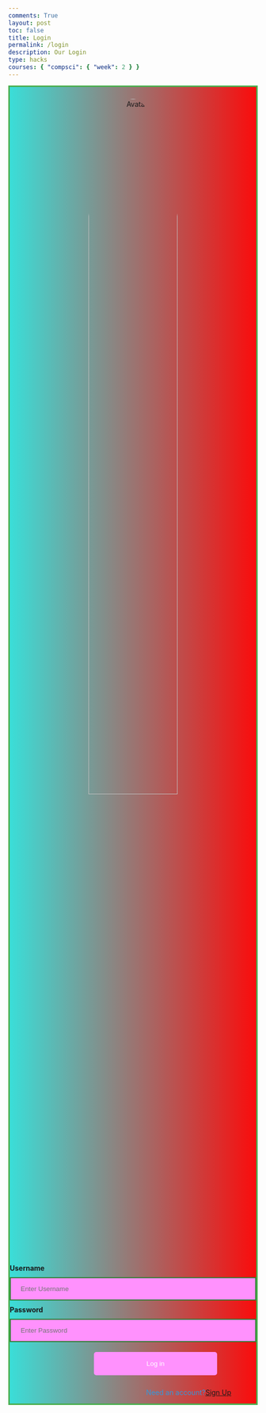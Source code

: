 ```yaml
---
comments: True
layout: post
toc: false
title: Login
permalink: /login
description: Our Login
type: hacks
courses: { "compsci": { "week": 2 } }
---
```

<style>
 #login {
    margin-top: 10px;
    padding-top: 1.5rem;
    padding-bottom: 1.5rem;
    padding-left: 2rem;
    padding-right: 2rem;
    text-align: center;
    width: 100%;
}
.login-container {
  border: 3px solid #4CAF50;
  background: linear-gradient(to right, #3aded8, #fa0c0c);
}

input[type=text], input[type=password] {
  width: 100%;
  padding: 14px 20px;
  margin: 10px 0;
  display: inline-block;
  border: 2px solid #2E7D32;
  box-sizing: border-box;
  background-color: #ff91fd;
  color: white;
}

button {
  background-color: #ff91fd;
  color: white;
  padding: 16px 20px;
  margin: 10px 0;
  border: none;
  cursor: pointer;
  width: 50%;
  margin-left: 170px;
  border-radius: 5px;
}
button:hover {
  opacity: 0.8;
}

.imgcontainer {
  text-align: center;
  margin: 24px 0 12px 0;
}

img.avatar {
  width: 60%;
  border-radius: 50%;
}

.container {
  padding: 16px;
  color: #fff;
}

span.psw {
  display: flex;
  justify-content: center;
  text-align: center;
  margin-left: 225px;
  padding-top: 16px;
  color: #3498db;
}
span.psw2 {
  display: flex;
  justify-content: center;
  text-align: center;
  margin-left: 220px;
  color: #3498db;
}

@media screen and (max-width: 600px) {
  span.psw, span.psw2 {
    display: block;
    float: none;
    margin-left: 0;
  }
  button {
    width: 100%;
  }
}

</style>
<div class="login-container">
  <div class="imgcontainer">
    <img src="{{site.baseurl}}/images/logo.webp" alt="Avatar" class="avatar">
  </div>

<form action="javascript:login_user()">
    <label for="uid"><b>Username</b></label>
    <input type="text" id="uid" placeholder="Enter Username" name="uid" required>
    <label for="password"><b>Password</b></label>
    <input type="password" id="password" placeholder="Enter Password" name="password" required>
    <button class='button'>Log in</button>
    <div>
    <span class="psw">Need an account? <a href="{{site.baseurl}}/signup"> Sign Up</a></span>
    </div>
  </div>

</form>
<script type="module">
    import { uri, options } from '{{site.baseurl}}/assets/js/api/config.js';
    function login_user(){
      var myHeaders = new Headers();
myHeaders.append("Content-Type", "application/json");
        const url = uri + '/api/users/authenticate';
        const body = {
            uid: document.getElementById("uid").value,
            password: document.getElementById("password").value,
        };
        const authOptions = { 
            method: 'POST', 
            cache: 'no-cache',
            headers: myHeaders,
            body: JSON.stringify(body)
        };
        fetch(url, authOptions)
        .then(response => {
            if (!response.ok) {
                const errorMsg = 'Login error: ' + response.status;
                console.log(errorMsg);
                return;
            }
            window.location.href = "{{site.baseurl}}/data/database";
        })
        .catch(err => {
            console.error(err);
        });
    }
    window.login_user = login_user;
</script>
